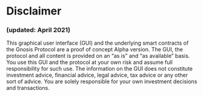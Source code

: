 # Disclaimer

### (updated: April 2021)

This graphical user interface (GUI) and the underlying smart contracts of the Gnosis Protocol are a proof of concept Alpha version. The GUI, the protocol and all content is provided on an “as is” and “as available” basis. You use this GUI and the protocol at your own risk and assume full responsibility for such use. The information on the GUI does not constitute investment advice, financial advice, legal advice, tax advice or any other sort of advice. You are solely responsible for your own investment decisions and transactions.
